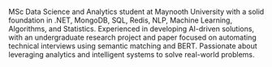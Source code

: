 MSc Data Science and Analytics student at Maynooth University with a solid foundation in .NET, MongoDB, SQL, Redis, NLP, Machine Learning, Algorithms, and Statistics. Experienced in developing AI-driven solutions, with an undergraduate research project and paper focused on automating technical interviews using semantic matching and BERT. Passionate about leveraging analytics and intelligent systems to solve real-world problems.
